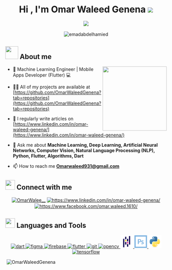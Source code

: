 <h1 align="center">Hi , I'm Omar Waleed Genena <img src="https://media.giphy.com/media/hvRJCLFzcasrR4ia7z/giphy.gif" width="35"></h1>
<p align="center">
  <a href="https://github.com/DenverCoder1/readme-typing-svg"><img src="https://readme-typing-svg.herokuapp.com?lines=Computer+Science+Graduate;Interested+in+AI+and+ML&center=true&width=500&height=50"></a>
</p>

<p align="center"> <img src="https://komarev.com/ghpvc/?username=OmarWal&label=Profile%20views&color=0e75b6&style=flat" alt="emadabdelhamied" /> </p>


## <img src = "https://user-images.githubusercontent.com/63050133/156777293-72a6e681-2582-4a9d-ad92-09d1181d47c7.gif" width = "40px" height = "40px">  About me
<img align="right" src="https://user-images.githubusercontent.com/63050133/156676671-d5b2e362-97d4-4404-9447-dd71ddfea82f.gif" width = 200px height ="200px"/>

- 🌱 Machine Learning Engineer | Mobile Apps Developer (Flutter) 💻

- 👨‍💻 All of my projects are available at [https://github.com/OmarWaleedGenena?tab=repositories](https://github.com/OmarWaleedGenena?tab=repositories)

- 📝 I regularly write articles on [https://www.linkedin.com/in/omar-waleed-genena/](https://www.linkedin.com/in/omar-waleed-genena/)

- 💬 Ask me about **Machine Learning, Deep Learning, Artificial Neural Networks, Computer Vision, Natural Language Processing (NLP), Python, Flutter, Algorithms, Dart**

- 📫 How to reach me **Omarwaleed931@gmail.com**

## <img src="https://media.giphy.com/media/iY8CRBdQXODJSCERIr/giphy.gif" width="30px" height ="30px"> Connect with me
<p align="center">
<a href="https://twitter.com/OmarWaleed__" target="blank"><img align="center" src="https://raw.githubusercontent.com/rahuldkjain/github-profile-readme-generator/master/src/images/icons/Social/twitter.svg" alt="OmarWalee__" height="30" width="40" /></a>
<a href="https://www.linkedin.com/in/omar-waleed-genena/" target="blank"><img align="center" src="https://raw.githubusercontent.com/rahuldkjain/github-profile-readme-generator/master/src/images/icons/Social/linked-in-alt.svg" alt="https://www.linkedin.com/in/omar-waleed-genena/" height="30" width="40" /></a>
<a href="https://www.facebook.com/omar.waleed.1610/" target="blank"><img align="center" src="https://raw.githubusercontent.com/rahuldkjain/github-profile-readme-generator/master/src/images/icons/Social/facebook.svg" alt="https://www.facebook.com/omar.waleed.1610/" height="30" width="40" /></a>
</p>

## <img src="https://media.giphy.com/media/MCLLMYB4wdXyfvrYFe/giphy.gif" width="30px" height ="30px"> Languages and Tools
<p align="center"> <a href="https://dart.dev" target="_blank" rel="noreferrer"> <img src="https://www.vectorlogo.zone/logos/dartlang/dartlang-icon.svg" alt="dart" width="40" height="40"/> </a> <a href="https://www.figma.com/" target="_blank" rel="noreferrer"> <img src="https://www.vectorlogo.zone/logos/figma/figma-icon.svg" alt="figma" width="40" height="40"/> </a> <a href="https://firebase.google.com/" target="_blank" rel="noreferrer"> <img src="https://www.vectorlogo.zone/logos/firebase/firebase-icon.svg" alt="firebase" width="40" height="40"/> </a> <a href="https://flutter.dev" target="_blank" rel="noreferrer"> <img src="https://www.vectorlogo.zone/logos/flutterio/flutterio-icon.svg" alt="flutter" width="40" height="40"/> </a> <a href="https://git-scm.com/" target="_blank" rel="noreferrer"> <img src="https://www.vectorlogo.zone/logos/git-scm/git-scm-icon.svg" alt="git" width="40" height="40"/> </a> <a href="https://opencv.org/" target="_blank" rel="noreferrer"> <img src="https://www.vectorlogo.zone/logos/opencv/opencv-icon.svg" alt="opencv" width="40" height="40"/> </a> <a href="https://pandas.pydata.org/" target="_blank" rel="noreferrer"> <img src="https://raw.githubusercontent.com/devicons/devicon/2ae2a900d2f041da66e950e4d48052658d850630/icons/pandas/pandas-original.svg" alt="pandas" width="40" height="40"/> </a> <a href="https://www.photoshop.com/en" target="_blank" rel="noreferrer"> <img src="https://raw.githubusercontent.com/devicons/devicon/master/icons/photoshop/photoshop-line.svg" alt="photoshop" width="40" height="40"/> </a> <a href="https://www.python.org" target="_blank" rel="noreferrer"> <img src="https://raw.githubusercontent.com/devicons/devicon/master/icons/python/python-original.svg" alt="python" width="40" height="40"/> </a> <a href="https://www.tensorflow.org" target="_blank" rel="noreferrer"> <img src="https://www.vectorlogo.zone/logos/tensorflow/tensorflow-icon.svg" alt="tensorflow" width="40" height="40"/> </a> </p>
</n>
<p>&nbsp;<img align="center" src="https://github-readme-stats.vercel.app/api?username=OmarWaleedGenena&show_icons=true&locale=en" alt="OmarWaleedGenena"width=50% height="200" /></p>

